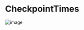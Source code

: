 # CheckpointTimes

![image](https://user-images.githubusercontent.com/2718628/149100737-6ed248c0-5115-4392-aa14-ee6992e7aed5.png)
